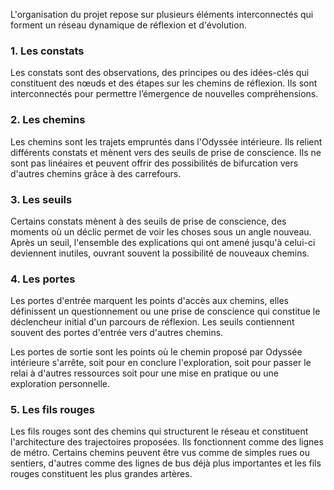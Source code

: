 L'organisation du projet repose sur plusieurs éléments interconnectés qui forment un réseau dynamique de réflexion et d'évolution.
### 1. **Les constats**
Les constats sont des observations, des principes ou des idées-clés qui constituent des nœuds et des étapes sur les chemins de réflexion. Ils sont interconnectés pour permettre l’émergence de nouvelles compréhensions.

### 2. **Les chemins**
Les chemins sont les trajets empruntés dans l'Odyssée intérieure. Ils relient différents constats et mènent vers des seuils de prise de conscience. Ils ne sont pas linéaires et peuvent offrir des possibilités de bifurcation vers d'autres chemins grâce à des carrefours.

### **3. Les seuils**
Certains constats mènent à des seuils de prise de conscience, des moments où un déclic permet de voir les choses sous un angle nouveau. Après un seuil, l'ensemble des explications qui ont amené jusqu'à celui-ci deviennent inutiles, ouvrant souvent la possibilité de nouveaux chemins.

### 4. **Les portes**
Les portes d'entrée marquent les points d'accès aux chemins, elles définissent un questionnement ou une prise de conscience qui constitue le déclencheur initial d'un parcours de réflexion. Les seuils contiennent souvent des portes d'entrée vers d'autres chemins.

Les portes de sortie sont les points où le chemin proposé par Odyssée intérieure s'arrête, soit pour en conclure l'exploration, soit pour passer le relai à d'autres ressources soit pour une mise en pratique ou une exploration personnelle.

### 5. **Les fils rouges**
Les fils rouges sont des chemins qui structurent le réseau et constituent l'architecture des trajectoires proposées. Ils fonctionnent comme des lignes de métro. Certains chemins peuvent être vus comme de simples rues ou sentiers, d'autres comme des lignes de bus déjà plus importantes et les fils rouges constituent les plus grandes artères.